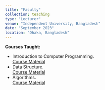 ```yaml
---
title: "Faculty"
collection: teaching
type: "Lecturer"
venue: "Independent University, Bangladesh"
date: "September 2023"
location: "Dhaka, Bangladesh"
---
```


**Courses Taught:**
- Introduction to Computer Programming.  
  [Course Material](https://github.com/i-am-junayed/data-structure)
- Data Structure.  
  [Course Material](https://github.com/i-am-junayed/data-structure)
- Algorithms.  
  [Course Material](https://github.com/i-am-junayed/algorithms)
  
